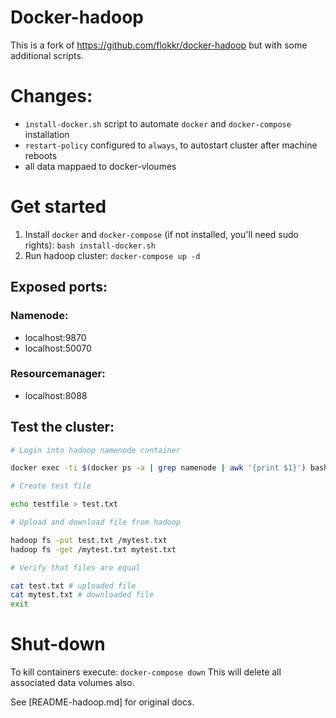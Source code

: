 # Docker-hadoop
This is a fork of https://github.com/flokkr/docker-hadoop but with some additional scripts.

# Changes:

* `install-docker.sh` script to automate `docker` and `docker-compose` installation
* `restart-policy` configured to `always`, to autostart cluster after machine reboots
* all data mappaed to docker-vloumes

# Get started

1) Install `docker` and `docker-compose` (if not installed, you'll need sudo rights): `bash install-docker.sh`
2) Run hadoop cluster: `docker-compose up -d`

## Exposed ports:

### Namenode:
* localhost:9870
* localhost:50070

### Resourcemanager:
* localhost:8088

## Test the cluster:

```bash
# Login into hadoop namenode container

docker exec -ti $(docker ps -a | grep namenode | awk '{print $1}') bash

# Create test file

echo testfile > test.txt

# Upload and download file from hadoop

hadoop fs -put test.txt /mytest.txt
hadoop fs -get /mytest.txt mytest.txt

# Verify that files are equal

cat test.txt # uploaded file
cat mytest.txt # downloaded file
exit

```
# Shut-down
To kill containers execute: `docker-compose down`
This will delete all associated data volumes also.

See [README-hadoop.md] for original docs.